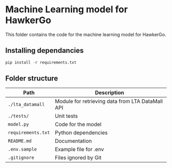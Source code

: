 # Machine Learning model for HawkerGo

This folder contains the code for the machine learning model for HawkerGo.

## Installing dependancies

```python
pip install -r requirements.txt
```

## Folder structure

| Path               | Description |
|--------------------|-------------|
| `./lta_datamall`   | Module for retrieving data from LTA DataMall API |
| `./tests/`         | Unit tests |
| `model.py`         | Code for the model |
| `requirements.txt` | Python dependencies |
| `README.md`        | Documentation |
| `.env.sample`      | Example file for .env |
| `.gitignore`       | Files ignored by Git |